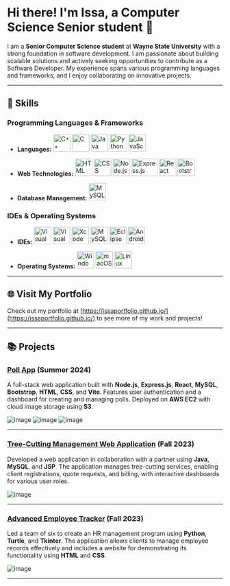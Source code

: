# Hi there! I'm Issa, a Computer Science Senior student 👋

I am a **Senior Computer Science student** at **Wayne State University** with a strong foundation in software development. I am passionate about building scalable solutions and actively seeking opportunities to contribute as a Software Developer. My experience spans various programming languages and frameworks, and I enjoy collaborating on innovative projects.

---

## 🚀 Skills

### Programming Languages & Frameworks
- **Languages:** 
    <img src="https://github.com/user-attachments/assets/d163f9cd-58be-41c4-b34c-f558ddd62992" alt="C++" width="40" height="40"> 
    <img src="https://github.com/user-attachments/assets/2422b4bd-d4a9-4c56-b92f-ebcda4a9da8b" alt="C" width="40" height="40"> 
    <img src="https://github.com/user-attachments/assets/4692f59b-4186-4bcc-8a6f-0ac5c181b844" alt="Java" width="40" height="40"> 
    <img src="https://github.com/user-attachments/assets/84a56a0f-db43-4734-9447-d3f8dc76cf59" alt="Python" width="40" height="40"> 
    <img src="https://github.com/user-attachments/assets/29bccfb8-f0ad-4c30-8bb5-4670417c27f3" alt="JavaScript" width="40" height="40">
  
- **Web Technologies:** 
    <img src="https://github.com/user-attachments/assets/6e298473-375e-4f9f-97d6-48056a1cfad8" alt="HTML" width="40" height="40"> 
    <img src="https://github.com/user-attachments/assets/299db6d9-125f-46f2-9217-6454c5be9eef" alt="CSS" width="40" height="40"> 
    <img src="https://github.com/user-attachments/assets/44cc6645-ec79-4b87-8602-dd33101cbb4d" alt="Node.js" width="40" height="40"> 
    <img src="https://github.com/user-attachments/assets/dd8de005-cb9b-4abc-ad83-baf6297c7085" alt="Express.js" width="60" height="40"> 
    <img src="https://github.com/user-attachments/assets/d4cd2af4-a5cb-4552-941f-77cdd24f4707" alt="React" width="40" height="40"> 
    <img src="https://github.com/user-attachments/assets/dfe862ce-e44b-4035-aafa-5693f811ea05" alt="Bootstrap" width="40" height="40">

- **Database Management:** 
    <img src="https://github.com/user-attachments/assets/bc0407b9-1336-4926-ac77-b7f42649c2ac" alt="MySQL" width="40" height="40">



### IDEs & Operating Systems
- **IDEs:** 
    <img src="https://github.com/user-attachments/assets/293ec9d8-580b-47dd-a04d-c2e2b95d1287" alt="Visual Studio Code" width="40" height="40"> 
    <img src="https://github.com/user-attachments/assets/bf824459-6f46-4b57-b5d9-9c59d1e9671c" alt="Visual Studio" width="40" height="40"> 
    <img src="https://github.com/user-attachments/assets/6ff1d556-4274-4b6b-9409-c6330a629456" alt="Xcode" width="40" height="40"> 
    <img src="https://github.com/user-attachments/assets/d6833570-0960-473d-b9ce-cd0848640dcc" alt="MySQL Workbench" width="40" height="40"> 
    <img src="https://github.com/user-attachments/assets/5870a9f3-332d-404b-bbad-6da4f0bba575" alt="Eclipse" width="40" height="40"> 
    <img src="https://github.com/user-attachments/assets/cbcf33c4-07ba-4f70-82e8-7bcae0416b60" alt="Android Studio" width="40" height="40">

- **Operating Systems:** 
    <img src="https://github.com/user-attachments/assets/1e789b72-6475-40fe-8f77-006acf789668" alt="Windows" width="40" height="40"> 
    <img src="https://github.com/user-attachments/assets/61e989ec-572f-444c-9f76-ed4586954b58" alt="macOS" width="40" height="40"> 
    <img src="https://github.com/user-attachments/assets/7f303159-665b-4ff9-972b-6bdf6ea2e667" alt="Linux" width="40" height="40">

---

## 🌐 Visit My Portfolio
Check out my portfolio at [https://issaportfolio.github.io/](https://issaportfolio.github.io/) to see more of my work and projects!

---

## 📚 Projects
### [Poll App](https://github.com/IssaPortfolio/Poll-App) (Summer 2024)
A full-stack web application built with **Node.js**, **Express.js**, **React**, **MySQL**, **Bootstrap**, **HTML**, **CSS**, and **Vite**. Features user authentication and a dashboard for creating and managing polls. Deployed on **AWS EC2** with cloud image storage using **S3**.

![image](https://github.com/user-attachments/assets/a21d51b1-9c0e-4420-b768-6b712068134f)
![image](https://github.com/user-attachments/assets/75a37958-4ff5-48d5-9775-776b8709be4e)
![image](https://github.com/user-attachments/assets/5c6e02ea-045c-4df0-bfe9-00505ebc0660)

---

### [Tree-Cutting Management Web Application](https://github.com/DBMS-Project-1/Part-3) (Fall 2023)
Developed a web application in collaboration with a partner using **Java**, **MySQL**, and **JSP**. The application manages tree-cutting services, enabling client registrations, quote requests, and billing, with interactive dashboards for various user roles.

![image](https://github.com/user-attachments/assets/55bcbec0-2109-49b3-8a42-0c86d39d3f17)

---

### [Advanced Employee Tracker](https://github.com/IssaPortfolio/Employee-Tracker) (Fall 2023)
Led a team of six to create an HR management program using **Python**, **Turtle**, and **Tkinter**. The application allows clients to manage employee records effectively and includes a website for demonstrating its functionality using **HTML** and **CSS**.

![image](https://github.com/user-attachments/assets/44385780-38db-4200-be5e-4de4994099f3)

---

<!--
**IssaPortfolio/IssaPortfolio** is a ✨ _special_ ✨ repository because its `README.md` (this file) appears on your GitHub profile.

Here are some ideas to get you started:

- 🔭 I’m currently working on ...
- 🌱 I’m currently learning ...
- 👯 I’m looking to collaborate on ...
- 🤔 I’m looking for help with ...
- 💬 Ask me about ...
- 📫 How to reach me: ...
- 😄 Pronouns: ...
- ⚡ Fun fact: ...
-->
